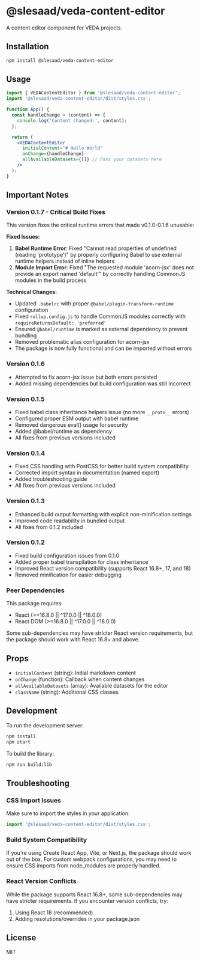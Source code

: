 # @slesaad/veda-content-editor

A content editor component for VEDA projects.

## Installation

```bash
npm install @slesaad/veda-content-editor
```

## Usage

```jsx
import { VEDAContentEditor } from '@slesaad/veda-content-editor';
import '@slesaad/veda-content-editor/dist/styles.css';

function App() {
  const handleChange = (content) => {
    console.log('Content changed:', content);
  };

  return (
    <VEDAContentEditor
      initialContent="# Hello World"
      onChange={handleChange}
      allAvailableDatasets={[]} // Pass your datasets here
    />
  );
}
```

## Important Notes

### Version 0.1.7 - Critical Build Fixes
This version fixes the critical runtime errors that made v0.1.0-0.1.6 unusable:

**Fixed Issues:**
1. **Babel Runtime Error**: Fixed "Cannot read properties of undefined (reading 'prototype')" by properly configuring Babel to use external runtime helpers instead of inline helpers
2. **Module Import Error**: Fixed "The requested module 'acorn-jsx' does not provide an export named 'default'" by correctly handling CommonJS modules in the build process

**Technical Changes:**
- Updated `.babelrc` with proper `@babel/plugin-transform-runtime` configuration
- Fixed `rollup.config.js` to handle CommonJS modules correctly with `requireReturnsDefault: 'preferred'`
- Ensured `@babel/runtime` is marked as external dependency to prevent bundling
- Removed problematic alias configuration for acorn-jsx
- The package is now fully functional and can be imported without errors

### Version 0.1.6
- Attempted to fix acorn-jsx issue but both errors persisted
- Added missing dependencies but build configuration was still incorrect

### Version 0.1.5
- Fixed babel class inheritance helpers issue (no more `__proto__` errors)
- Configured proper ESM output with babel runtime
- Removed dangerous eval() usage for security
- Added @babel/runtime as dependency
- All fixes from previous versions included

### Version 0.1.4
- Fixed CSS handling with PostCSS for better build system compatibility
- Corrected import syntax in documentation (named export)
- Added troubleshooting guide
- All fixes from previous versions included

### Version 0.1.3
- Enhanced build output formatting with explicit non-minification settings
- Improved code readability in bundled output
- All fixes from 0.1.2 included

### Version 0.1.2
- Fixed build configuration issues from 0.1.0
- Added proper babel transpilation for class inheritance
- Improved React version compatibility (supports React 16.8+, 17, and 18)
- Removed minification for easier debugging

### Peer Dependencies
This package requires:
- React (>=16.8.0 || ^17.0.0 || ^18.0.0)
- React DOM (>=16.8.0 || ^17.0.0 || ^18.0.0)

Some sub-dependencies may have stricter React version requirements, but the package should work with React 16.8+ and above.

## Props

- `initialContent` (string): Initial markdown content
- `onChange` (function): Callback when content changes
- `allAvailableDatasets` (array): Available datasets for the editor
- `className` (string): Additional CSS classes

## Development

To run the development server:

```bash
npm install
npm start
```

To build the library:

```bash
npm run build:lib
```

## Troubleshooting

### CSS Import Issues
Make sure to import the styles in your application:
```jsx
import '@slesaad/veda-content-editor/dist/styles.css';
```

### Build System Compatibility
If you're using Create React App, Vite, or Next.js, the package should work out of the box. For custom webpack configurations, you may need to ensure CSS imports from node_modules are properly handled.

### React Version Conflicts
While the package supports React 16.8+, some sub-dependencies may have stricter requirements. If you encounter version conflicts, try:
1. Using React 18 (recommended)
2. Adding resolutions/overrides in your package.json

## License

MIT

